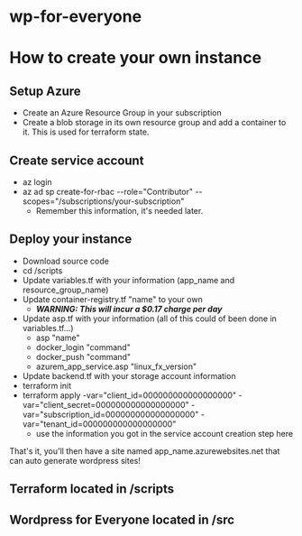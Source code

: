 # wp-for-everyone

# How to create your own instance
## Setup Azure
- Create an Azure Resource Group in your subscription
- Create a blob storage in its own resource group and add a container to it.    This is used for terraform state.

## Create service account
- az login
- az ad sp create-for-rbac --role="Contributor" --scopes="/subscriptions/your-subscription"
  - Remember this information, it's needed later.

## Deploy your instance
- Download source code
- cd /scripts
- Update variables.tf with your information (app_name and resource_group_name)
- Update container-registry.tf "name" to your own  
  - ***WARNING:  This will incur a $0.17 charge per day***
- Update asp.tf with your information   (all of this could of been done in variables.tf...)
  - asp "name"
  - docker_login "command"
  - docker_push "command"
  - azurem_app_service.asp "linux_fx_version"
- Update backend.tf with your storage account information
- terraform init  
- terraform apply -var="client_id=000000000000000000" -var="client_secret=000000000000000000" -var="subscription_id=000000000000000000" -var="tenant_id=000000000000000000"
  - use the information you got in the service account creation step here

That's it, you'll then have a site named app_name.azurewebsites.net that can auto generate wordpress sites!

## Terraform located in /scripts
## Wordpress for Everyone located in /src
